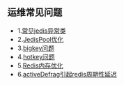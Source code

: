## 运维常见问题

+ 1.[常见jedis异常类](exception.md)
+ 2.[JedisPool优化](jedispoolconfig.md)
+ 3.[bigkey问题](bigkey.md)
+ 4.[hotkey问题](hotkey.md)
+ 5.[Redis内存优化](memory.md)
+ 6.[activeDefrag引起redis周期性延迟](activefrag.md)

